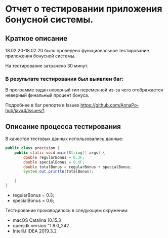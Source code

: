 # Отчет о тестировании приложения бонусной системы.
## Краткое описание 
 18.02.20-18.02.20 было проведено функциональное тестирование приложения бонусной системы.

На тестирование затрачено 30 минут. 

### В результате тестирования был выявлен баг: 
В программе задан неверный тип переменной из-за чего отображается неверный финальный процент бонуса.


Подробнее в баг репорте в Issues 
https://github.com/AnnaPo-hub/java4/issues/1



## Описание процесса тестирования 

В качестве тестовых данных использовались данные: 
```java
public class precision {
    public static void main(String[] args) {
        double regularBonus = 0.3F;
        double specialBonus = 0.6F;
        double totalBonus = regularBonus + specialBonus;
        System.out.println(totalBonus);

    }
} 
```

 -  regularBonus = 0.3;
  - specialBonus = 0.6;
 



Тестирование производилось в следующем окружении:
 - macOS Catalina 10.15.3
 - openjdk version "1.8.0_242
 - IntelliJ IDEA 2019.3.2



